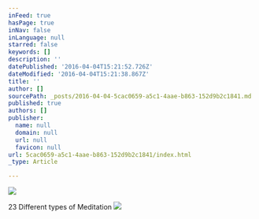 ```yaml
---
inFeed: true
hasPage: true
inNav: false
inLanguage: null
starred: false
keywords: []
description: ''
datePublished: '2016-04-04T15:21:52.726Z'
dateModified: '2016-04-04T15:21:38.867Z'
title: ''
author: []
sourcePath: _posts/2016-04-04-5cac0659-a5c1-4aae-b863-152d9b2c1841.md
published: true
authors: []
publisher:
  name: null
  domain: null
  url: null
  favicon: null
url: 5cac0659-a5c1-4aae-b863-152d9b2c1841/index.html
_type: Article

---
```

![](https://the-grid-user-content.s3-us-west-2.amazonaws.com/b14b8120-f1c8-4e8a-8c44-277c9c7193cd.jpg)

23 Different types of Meditation
![](https://the-grid-user-content.s3-us-west-2.amazonaws.com/7269afcc-7418-439a-99c2-21ee92f6db7d.jpg)